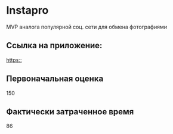 # Instapro

MVP аналога популярной соц. сети для обмена фотографиями

## Ссылка на приложение:

[https::](https://noskinnen.github.io/webdev-cw-instapro/)

## Первоначальная оценка

150

## Фактически затраченное время

86
